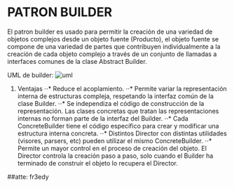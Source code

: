 # PATRON BUILDER 

El patron builder es usado para permitir la creación de una variedad de objetos complejos desde un objeto fuente (Producto), el objeto fuente se compone de una variedad de partes que contribuyen individualmente a la creación de cada objeto complejo a través de un conjunto de llamadas a interfaces comunes de la clase Abstract Builder.

UML de builder: 
![uml](https://upload.wikimedia.org/wikipedia/commons/thumb/f/f3/Builder_UML_class_diagram.svg/1400px-Builder_UML_class_diagram.svg.png "Logo Title Text 1")

1. Ventajas
⋅⋅* Reduce el acoplamiento.
⋅⋅* Permite variar la representación interna de estructuras compleja, respetando la interfaz común de la clase Builder.
⋅⋅* Se independiza el código de construcción de la representación. Las clases concretas que tratan las representaciones internas no forman parte de la interfaz del Builder.
⋅⋅* Cada ConcreteBuilder tiene el código específico para crear y modificar una estructura interna concreta.
⋅⋅* Distintos Director con distintas utilidades (visores, parsers, etc) pueden utilizar el mismo ConcreteBuilder.
⋅⋅* Permite un mayor control en el proceso de creación del objeto. El Director controla la creación paso a paso, solo cuando el Builder ha terminado de construir el objeto lo recupera el Director.

##atte: fr3edy
